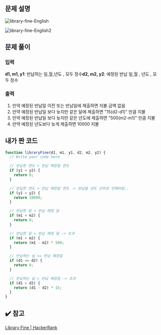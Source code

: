## 문제 설명

![library-fine-English](https://user-images.githubusercontent.com/47416686/128958283-e96ce2e4-8944-426f-a120-f20a09b272dc.jpg)

![library-fine-English2](https://user-images.githubusercontent.com/47416686/128958208-4342f162-3341-4114-9d38-17fff4a6d4b9.jpg)

## 문제 풀이

### 입력

**d1, m1, y1**: 반납하는 일,월,년도 , 모두 정수**d2, m2, y2**: 예정된 반납 일,월 , 년도 , 모두 정수

### 출력

1. 만약 예정된 반납일 이전 또는 반납일에 제출하면 지불 금액 없음
2. 만약 예정된 반납일 보다 늦지만 같은 달에 제출하면 "15(d2-d1)" 만큼 지불
3. 만약 예정된 반납일 보다 늦지만 같은 년도에 제출하면 "500(m2-m1)" 만큼 지불
4. 만약 예정된 년도보다 늦게 제출하면 10000 지불

## 내가 짠 코드

```jsx
function libraryFine(d1, m1, y1, d2, m2, y2) {
  // Write your code here

  // 반납한 연도 < 반납 예정일 연도
  if (y1 < y2) {
    return 0;
  }

  // 반납한 연도 > 반납 예정일 연도 -> 반납을 년도 단위로 안해버림..
  if (y1 > y2) {
    return 10000;
  }

  // 반납한 달 < 반납 예정 달
  if (m1 < m2) {
    return 0;
  }

  // 반납한 달 > 반납 예정 달 -> 초과
  if (m1 > m2) {
    return (m1 - m2) * 500;
  }

  // 반납하는 날 <= 반납 예정일
  if (d1 <= d2) {
    return 0;
  }

  // 반납하는 날 > 반납 예정일 -> 초과
  if (d1 > d2) {
    return (d1 - d2) * 15;
  }
}
```

## ✔️ 참고

[Library Fine | HackerRank](https://www.hackerrank.com/challenges/library-fine/problem)
